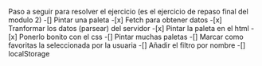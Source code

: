 Paso a seguir para resolver el ejercicio (es el ejercicio de repaso final del modulo 2)
-[] Pintar una paleta -[x] Fetch para obtener datos -[x] Tranformar los datos (parsear) del servidor -[x] Pintar la paleta en el html -[x] Ponerlo bonito con el css
-[] Pintar muchas paletas
-[] Marcar como favoritas la seleccionada por la usuaria
-[] Añadir el filtro por nombre
-[] localStorage
